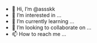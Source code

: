 - 👋 Hi, I’m @assskk
- 👀 I’m interested in ...
- 🌱 I’m currently learning ...
- 💞️ I’m looking to collaborate on ...
- 📫 How to reach me ...

<!---
assskk/assskk is a ✨ special ✨ repository because its `README.md` (this file) appears on your GitHub profile.
You can click the Preview link to take a look at your changes.
--->
